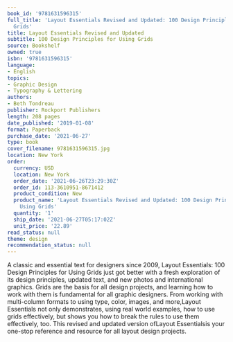 ```yaml
---
book_id: '9781631596315'
full_title: 'Layout Essentials Revised and Updated: 100 Design Principles for Using
  Grids'
title: Layout Essentials Revised and Updated
subtitle: 100 Design Principles for Using Grids
source: Bookshelf
owned: true
isbn: '9781631596315'
language:
- English
topics:
- Graphic Design
- Typography & Lettering
authors:
- Beth Tondreau
publisher: Rockport Publishers
length: 208 pages
date_published: '2019-01-08'
format: Paperback
purchase_date: '2021-06-27'
type: book
cover_filename: 9781631596315.jpg
location: New York
order:
  currency: USD
  location: New York
  order_date: '2021-06-26T23:29:30Z'
  order_id: 113-3610951-8671412
  product_condition: New
  product_name: 'Layout Essentials Revised and Updated: 100 Design Principles for
    Using Grids'
  quantity: '1'
  ship_date: '2021-06-27T05:17:02Z'
  unit_price: '22.89'
read_status: null
theme: design
recommendation_status: null
---
```

A classic and essential text for designers since 2009, Layout Essentials: 100 Design Principles for Using Grids just got better with a fresh exploration of its design principles, updated text, and new photos and international graphics.
Grids are the basis for all design projects, and learning how to work with them is fundamental for all graphic designers. From working with multi-column formats to using type, color, images, and more,Layout Essentials not only demonstrates, using real world examples, how to use grids effectively, but shows you how to break the rules to use them effectively, too.
This revised and updated version ofLayout Essentialsis your one-stop reference and resource for all layout design projects.

